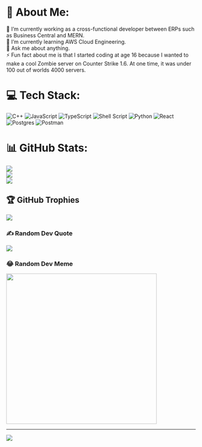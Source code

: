 # 💫 About Me:
🔭 I’m currently working as a cross-functional developer between ERPs such as Business Central and MERN.<br>🌱 I’m currently learning AWS Cloud Engineering.<br>💬 Ask me about anything.<br>⚡ Fun fact about me is that I started coding at age 16 because I wanted to make a cool Zombie server on Counter Strike 1.6. At one time, it was under 100 out of worlds 4000 servers.

# 💻 Tech Stack:
![C++](https://img.shields.io/badge/c++-%2300599C.svg?style=for-the-badge&logo=c%2B%2B&logoColor=white) ![JavaScript](https://img.shields.io/badge/javascript-%23323330.svg?style=for-the-badge&logo=javascript&logoColor=%23F7DF1E) ![TypeScript](https://img.shields.io/badge/typescript-%23007ACC.svg?style=for-the-badge&logo=typescript&logoColor=white) ![Shell Script](https://img.shields.io/badge/shell_script-%23121011.svg?style=for-the-badge&logo=gnu-bash&logoColor=white) ![Python](https://img.shields.io/badge/python-3670A0?style=for-the-badge&logo=python&logoColor=ffdd54) ![React](https://img.shields.io/badge/react-%2320232a.svg?style=for-the-badge&logo=react&logoColor=%2361DAFB) ![Postgres](https://img.shields.io/badge/postgres-%23316192.svg?style=for-the-badge&logo=postgresql&logoColor=white) ![Postman](https://img.shields.io/badge/Postman-FF6C37?style=for-the-badge&logo=postman&logoColor=white)
# 📊 GitHub Stats:
![](https://github-readme-stats.vercel.app/api?username=mumarkhann&theme=vue-dark&hide_border=false&include_all_commits=true&count_private=true)<br/>
![](https://github-readme-streak-stats.herokuapp.com/?user=mumarkhann&theme=vue-dark&hide_border=false)<br/>
![](https://github-readme-stats.vercel.app/api/top-langs/?username=mumarkhann&theme=vue-dark&hide_border=false&include_all_commits=true&count_private=true&layout=compact)

## 🏆 GitHub Trophies
![](https://github-profile-trophy.vercel.app/?username=mumarkhann&theme=radical&no-frame=false&no-bg=true&margin-w=4)

### ✍️ Random Dev Quote
![](https://quotes-github-readme.vercel.app/api?type=horizontal&theme=radical)

### 😂 Random Dev Meme
<img src='https://randommeme-five.vercel.app/' style="height: 400px;"/>

---
[![](https://visitcount.itsvg.in/api?id=mumarkhann&icon=0&color=0)](https://visitcount.itsvg.in)

<!-- Proudly created with GPRM ( https://gprm.itsvg.in ) -->
